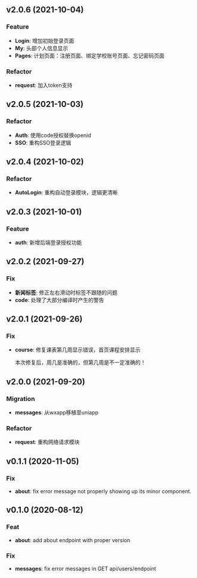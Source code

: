 ## v2.0.6 (2021-10-04)

### Feature
- **Login**: 增加初始登录页面
- **My**: 头部个人信息显示
- **Pages**: 计划页面：注册页面、绑定学校账号页面、忘记密码页面

### Refactor
- **request**: 加入token支持

## v2.0.5 (2021-10-03)

### Refactor
- **Auth**: 使用code授权替换openid
- **SSO**: 重构SSO登录逻辑

## v2.0.4 (2021-10-02)

### Refactor
- **AutoLogin**: 重构自动登录模块，逻辑更清晰

## v2.0.3 (2021-10-01)

### Feature
- **auth**: 新增后端登录授权功能

## v2.0.2 (2021-09-27)

### Fix
- **新闻标签**: 修正左右滑动时标签不跟随的问题
- **code**: 处理了大部分编译时产生的警告

## v2.0.1 (2021-09-26)

### Fix

- **course**: 修复课表第几周显示错误，首页课程安排显示
            
    本次修复后，周几是准确的，但第几周是不一定准确的！

## v2.0.0 (2021-09-20)

### Migration

- **messages**: 从wxapp移植至uniapp

### Refactor

- **request**: 重构网络请求模块


## v0.1.1 (2020-11-05)


### Fix

- **about**: fix error message not properly showing up its minor component.

## v0.1.0 (2020-08-12)

### Feat

- **about**: add about endpoint with proper version

### Fix

- **messages**: fix error messages in GET api/users/endpoint 
